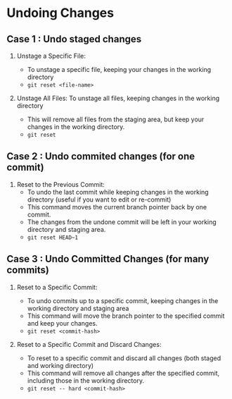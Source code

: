 # Undoing Changes

## Case 1 : Undo staged changes

1. Unstage a Specific File: 
      -  To unstage a specific file, keeping your changes in the working directory 
      - `git reset <file-name>`
    
2. Unstage All Files: To unstage all files, keeping changes in the working directory
      - This will remove all files from the staging area, but keep your changes in the working directory.
      - `git reset`

## Case 2 : Undo commited changes (for one commit)

1. Reset to the Previous Commit:
    - To undo the last commit while keeping changes in the working directory (useful if you want to edit or re-commit)
    - This command moves the current branch pointer back by one commit.
    - The changes from the undone commit will be left in your working directory and staging area.
    - `git reset HEAD~1`

## Case 3 : Undo Committed Changes (for many commits)

1. Reset to a Specific Commit:
    -  To undo commits up to a specific commit, keeping changes in the working directory and staging area
    -  This command will move the branch pointer to the specified commit and keep your changes.
    - `git reset <commit-hash>`

2. Reset to a Specific Commit and Discard Changes:
    - To reset to a specific commit and discard all changes (both staged and working directory)
    - This command will remove all changes after the specified commit, including those in the working directory.
    - `git reset -- hard <commit-hash>`
